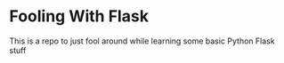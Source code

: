 # Fooling With Flask
This is a repo to just fool around while learning some basic Python Flask stuff
